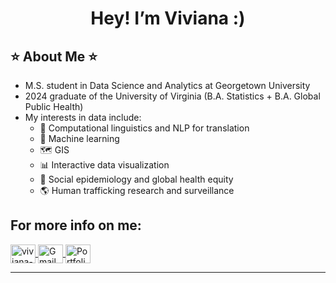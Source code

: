 
<h1 align="center">
  Hey! I’m Viviana :) 
</h1>

## ⭐ About Me ⭐

- M.S. student in Data Science and Analytics at Georgetown University
- 2024 graduate of the University of Virginia (B.A. Statistics + B.A. Global Public Health) 
- My interests in data include: 
  - 💬 Computational linguistics and NLP for translation
  - 📖 Machine learning
  - 🗺️ GIS
  - 📊 Interactive data visualization
  - 🧠 Social epidemiology and global health equity
  - 🌎 Human trafficking research and surveillance


## For more info on me: 
<p align="left">
  <a href="https://www.linkedin.com/in/viviana-luccioli-45a997207/" target="blank">
    <img align="center" src="https://raw.githubusercontent.com/rahuldkjain/github-profile-readme-generator/master/src/images/icons/Social/linked-in-alt.svg" alt="viviana-luccioli" height="30" width="40" />
  </a>
  <a href="mailto:viviluccioli@gmail.com">
    <img align="center" src="https://raw.githubusercontent.com/maurodesouza/profile-readme-generator/master/src/assets/icons/social/gmail/default.svg" alt="Gmail" height="30" width="40" />
  </a>
  <a href="https://viviluccioli.github.io/portfolio/" target="blank">
    <img align="center" src="https://i.ibb.co/HDX11jY7/v.png" alt="Portfolio" height="30" width="40" />
  </a>
</p>

---
